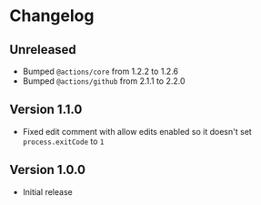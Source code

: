 # Changelog

## Unreleased

- Bumped `@actions/core` from 1.2.2 to 1.2.6
- Bumped `@actions/github` from 2.1.1 to 2.2.0

## Version 1.1.0

- Fixed edit comment with allow edits enabled so it doesn't set `process.exitCode` to `1`

## Version 1.0.0

- Initial release
